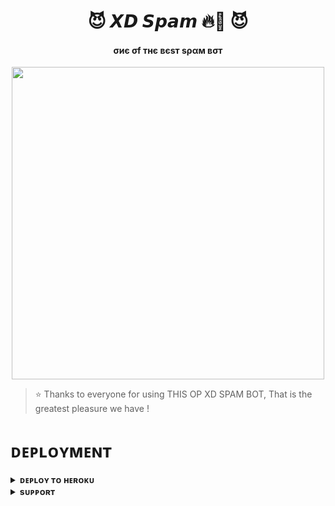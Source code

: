 <h1 align="center"><b>😈 𝙓𝘿 𝙎𝙥𝙖𝙢 🔥💫 😈</b></h1>

<h4 align="center"> σиє σf тнє вєѕт ѕραм вσт</h4>

<p align="center"><a href="https://t.me/ROCKY_ISS_BACK"><img src="https://graph.org/file/12920ccce6f3ccb9f8cef.jpg" width="500"></a></p>


> ⭐️ Thanks to everyone for using THIS OP XD SPAM BOT, That is the greatest pleasure we have !


# ᴅᴇᴘʟᴏʏᴍᴇɴᴛ


<details>
<summary><b>ᴅᴇᴘʟᴏʏ ᴛᴏ ʜᴇʀᴏᴋᴜ</b></summary>
<br>

- ⚠️ Do not forget to fork this repo. Else error can occur in deployment.

[![Deploy](https://www.herokucdn.com/deploy/button.svg)](https://dashboard.heroku.com/new?template=https://github.com/ItZxSTaR/TheBotSpam)
  
</details>


<details>
<summary><b>sᴜᴘᴘᴏʀᴛ</b></summary>
<br>

# ꜱᴜᴘᴘᴏʀᴛ ✨
<a href="https://t.me/ROCKY_ISS_BACK"><img src="https://img.shields.io/badge/Join-Telegram%20Channel-red.svg?logo=Telegram"></a>

</details>
